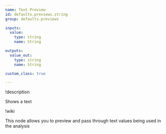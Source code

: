 ```yaml
---
name: Text Preview
id: defaults.previews.string
group: defaults.previews

inputs:
  value:
    type: string
    name: String

outputs:
  value_out:
    type: string
    name: String

custom_class: true

---
```


!description

Shows a text

!wiki

This node allows you to preview and pass through text values being used in the analysis
